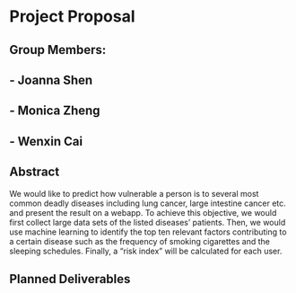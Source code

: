 # Project Proposal

## Group Members:
## - Joanna Shen
## - Monica Zheng
## - Wenxin Cai

## Abstract
We would like to predict how vulnerable a person is to several most common deadly diseases including lung cancer, large intestine cancer etc. and present the result on a webapp. To achieve this objective, we would first collect large data sets of the listed diseases’ patients. Then, we would use machine learning to identify the top ten relevant factors contributing to a certain disease such as the frequency of smoking cigarettes and the sleeping schedules. Finally, a “risk index” will be calculated for each user.

## Planned Deliverables
